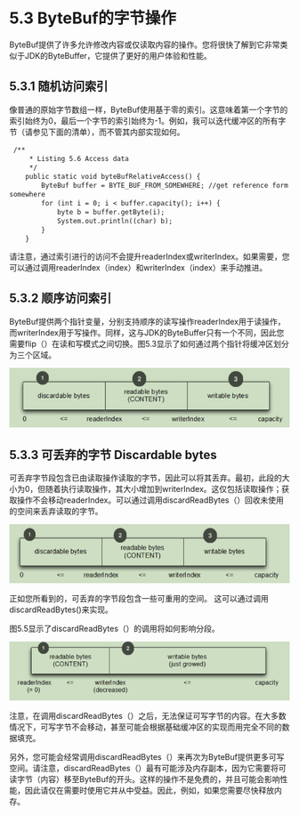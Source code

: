 # 5.3 ByteBuf的字节操作

ByteBuf提供了许多允许修改内容或仅读取内容的操作。您将很快了解到它非常类似于JDK的ByteBuffer，它提供了更好的用户体验和性能。

## 5.3.1 随机访问索引

像普通的原始字节数组一样，ByteBuf使用基于零的索引。这意味着第一个字节的索引始终为0，最后一个字节的索引始终为-1。例如，我可以迭代缓冲区的所有字节（请参见下面的清单），而不管其内部实现如何。

```text
 /**
     * Listing 5.6 Access data
     */
    public static void byteBufRelativeAccess() {
        ByteBuf buffer = BYTE_BUF_FROM_SOMEWHERE; //get reference form somewhere
        for (int i = 0; i < buffer.capacity(); i++) {
            byte b = buffer.getByte(i);
            System.out.println((char) b);
        }
    }

```

请注意，通过索引进行的访问不会提升readerIndex或writerIndex。如果需要，您可以通过调用readerIndex（index）和writerIndex（index）来手动推进。

## 5.3.2 顺序访问索引

ByteBuf提供两个指针变量，分别支持顺序的读写操作readerIndex用于读操作，而writerIndex用于写操作。同样，这与JDK的ByteBuffer只有一个不同，因此您需要flip（）在读和写模式之间切换。图5.3显示了如何通过两个指针将缓冲区划分为三个区域。

![Figure 5.3 ByteBuf areas](../.gitbook/assets/image%20%2832%29.png)

## 5.3.3 可丢弃的字节 Discardable bytes

可丢弃字节段包含已由读取操作读取的字节，因此可以将其丢弃。最初，此段的大小为0，但随着执行读取操作，其大小增加到writerIndex。这仅包括读取操作；获取操作不会移动readerIndex。可以通过调用discardReadBytes（）回收未使用的空间来丢弃读取的字节。

![Figure 5.4 Before discardReadBytes is called.](../.gitbook/assets/image%20%2831%29.png)

正如您所看到的，可丢弃的字节段包含一些可重用的空间。 这可以通过调用discardReadBytes\(\)来实现。

图5.5显示了discardReadBytes（）的调用将如何影响分段。

![Figure 5.5 After discardReadBytes is called](../.gitbook/assets/image%20%2833%29.png)

注意，在调用discardReadBytes（）之后，无法保证可写字节的内容。在大多数情况下，可写字节不会移动，甚至可能会根据基础缓冲区的实现而用完全不同的数据填充。

另外，您可能会经常调用discardReadBytes（）来再次为ByteBuf提供更多可写空间。请注意，discardReadBytes（）最有可能涉及内存副本，因为它需要将可读字节（内容）移至ByteBuf的开头。这样的操作不是免费的，并且可能会影响性能，因此请仅在需要时使用它并从中受益。因此，例如，如果您需要尽快释放内存。



